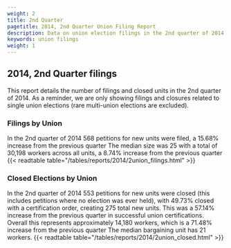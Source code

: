 ```yaml
---
weight: 2
title: 2nd Quarter
pagetitle: 2014, 2nd Quarter Union Filing Report
description: Data on union election filings in the 2nd quarter of 2014
keywords: union filings
weight: 1
---
```


## 2014, 2nd Quarter filings

This report details the number of filings and closed units in the 2nd quarter of 2014. As a reminder, we are only showing filings and closures related to single union elections (rare multi-union elections are excluded).

### Filings by Union
In the 2nd quarter of 2014 568 petitions for new units were filed, a 15.68% increase from the previous quarter The median size was 25 with a total of 30,198 workers across all units, a 8.74% increase from the previous quarter
{{< readtable table="/tables/reports/2014/2union_filings.html" >}}

### Closed Elections by Union
In the 2nd quarter of 2014 553 petitions for new units were closed (this includes petitions where no election was ever held), with 49.73% closed with a certification order, creating 275 total new units. This was a 57.14% increase from the previous quarter in successful union certifications. Overall this represents approximately 14,180 workers, which is a 71.48% increase from the previous quarter The median bargaining unit has 21 workers.
{{< readtable table="/tables/reports/2014/2union_closed.html" >}}
